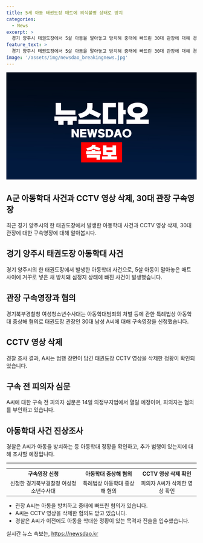 ```yaml
---
title: 5세 아동 태권도장 매트에 의식불명 상태로 방치
categories:
  - News
excerpt: >
  경기 양주시 태권도장에서 5살 아동을 말아놓고 방치해 중태에 빠뜨린 30대 관장에 대해 경찰이 구속영장을 신청했다. A씨는 CCTV 영상을 삭제한 것으로 밝혀졌고, 아동을 학대한 정황이 확인되면서 추가 조사할 방침이다. 해당 태권도장은 유치부 전용반을 운영하며, A씨는 이전에도 아동을 학대한 혐의가 있었다는 목격자 진술이 확인됐다. 14일에는 A씨에 대한 구속 전 피의자 심문이 예정돼 있다.
feature_text: >
  경기 양주시 태권도장에서 5살 아동을 말아놓고 방치해 중태에 빠뜨린 30대 관장에 대해 경찰이 구속영장을 신청했다. A씨는 CCTV 영상을 삭제한 것으로 밝혀졌고, 아동을 학대한 정황이 확인되면서 추가 조사할 방침이다. 해당 태권도장은 유치부 전용반을 운영하며, A씨는 이전에도 아동을 학대한 혐의가 있었다는 목격자 진술이 확인됐다. 14일에는 A씨에 대한 구속 전 피의자 심문이 예정돼 있다.
image: '/assets/img/newsdao_breakingnews.jpg'
---
```


<p><img src="/assets/img/newsdao_breakingnews.jpg" alt="koreaapp 속보" /></p>

<h2>A군 아동학대 사건과 CCTV 영상 삭제, 30대 관장 구속영장</h2>

<p data-ke-size="size16">최근 경기 양주시의 한 태권도장에서 발생한 아동학대 사건과 CCTV 영상 삭제, 30대 관장에 대한 구속영장에 대해 알아봅시다.</p>

<h2 data-ke-size="size26">경기 양주시 태권도장 아동학대 사건</h2>

<p data-ke-size="size16">경기 양주시의 한 태권도장에서 발생한 아동학대 사건으로, 5살 아동이 말아놓은 매트 사이에 거꾸로 넣은 채 방치돼 심정지 상태에 빠진 사건이 발생했습니다.</p>

<h2 data-ke-size="size26">관장 구속영장과 혐의</h2>

<p data-ke-size="size16">경기북부경찰청 여성청소년수사대는 아동학대범죄의 처벌 등에 관한 특례법상 아동학대 중상해 혐의로 태권도장 관장인 30대 남성 A씨에 대해 구속영장을 신청했습니다.</p>

<h2 data-ke-size="size26">CCTV 영상 삭제</h2>

<p data-ke-size="size16">경찰 조사 결과, A씨는 범행 장면이 담긴 태권도장 CCTV 영상을 삭제한 정황이 확인되었습니다.</p>

<h2 data-ke-size="size26">구속 전 피의자 심문</h2>

<p data-ke-size="size16">A씨에 대한 구속 전 피의자 심문은 14일 의정부지법에서 열릴 예정이며, 피의자는 혐의를 부인하고 있습니다.</p>

<h2 data-ke-size="size26">아동학대 사건 진상조사</h2>

<p data-ke-size="size16">경찰은 A씨가 아동을 방치하는 등 아동학대 정황을 확인하고, 추가 범행이 있는지에 대해 조사할 예정입니다.</p>

<hr>

<table>
  <tr>
    <td style="text-align: center; height: 17px;"><b>구속영장 신청</b></td>
    <td style="text-align: center; height: 17px;"><b>아동학대 중상해 혐의</b></td>
    <td style="text-align: center; height: 17px;"><b>CCTV 영상 삭제 확인</b></td>
  </tr>
  <tr>
    <td style="text-align: center; height: 17px;">신청한 경기북부경찰청 여성청소년수사대</td>
    <td style="text-align: center; height: 17px;">특례법상 아동학대 중상해 혐의</td>
    <td style="text-align: center; height: 17px;">피의자 A씨가 삭제한 영상 확인</td>
  </tr>
</table>

<ul>
  <li>관장 A씨는 아동을 방치하고 중태에 빠뜨린 혐의가 있습니다.</li>
  <li>A씨는 CCTV 영상을 삭제한 혐의도 받고 있습니다.</li>
  <li>경찰은 A씨가 이전에도 아동을 학대한 정황이 있는 목격자 진술을 입수했습니다.</li>
</ul>
실시간 뉴스 속보는, <a href="https://newsdao.kr" rel="dofollow">https://newsdao.kr</a>


